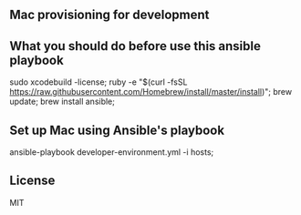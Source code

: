 Mac provisioning for development
-------

What you should do before use this ansible playbook
-------

sudo xcodebuild -license;
ruby -e "$(curl -fsSL https://raw.githubusercontent.com/Homebrew/install/master/install)";
brew update;
brew install ansible;

Set up Mac using Ansible's playbook
-------

ansible-playbook developer-environment.yml -i hosts;

License
-------

MIT
